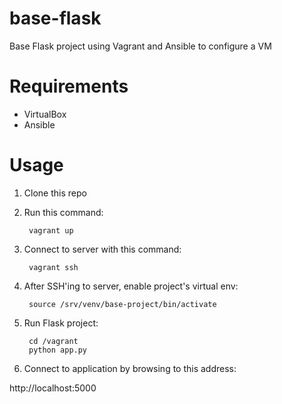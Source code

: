 base-flask
==========

Base Flask project using Vagrant and Ansible to configure a VM

Requirements
============
* VirtualBox
* Ansible

Usage
=====
1. Clone this repo
2. Run this command:

        vagrant up

3. Connect to server with this command:

        vagrant ssh
        
4. After SSH'ing to server, enable project's virtual env:

        source /srv/venv/base-project/bin/activate
        
5. Run Flask project:

        cd /vagrant
        python app.py
6. Connect to application by browsing to this address:

http://localhost:5000
